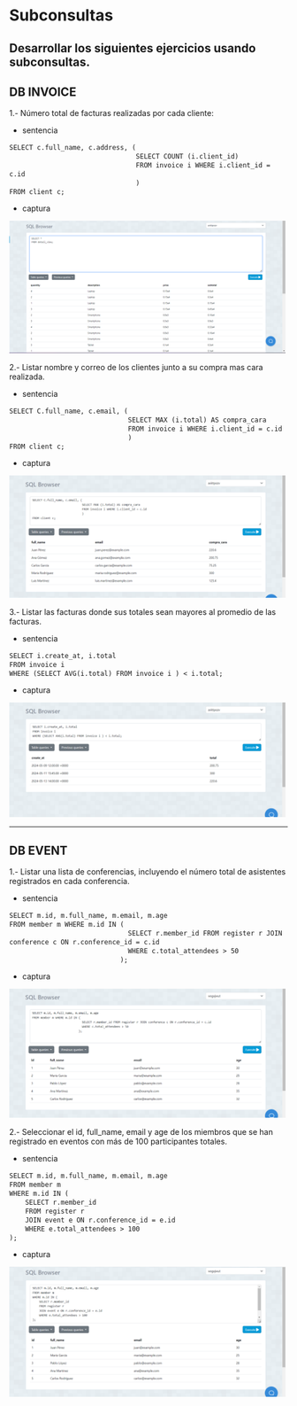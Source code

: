 # Subconsultas
## Desarrollar los siguientes ejercicios usando subconsultas.

## DB INVOICE
1.- Número total de facturas realizadas por cada cliente:
- sentencia
```
SELECT c.full_name, c.address, (
                                SELECT COUNT (i.client_id) 
                                FROM invoice i WHERE i.client_id = c.id
                                )
FROM client c;
```
- captura
<img src="Capturas/Captura de pantalla 2024-06-20 155955.png" alt="drawing" width="500"/>

2.- Listar nombre y correo de los clientes junto a su compra mas cara realizada.
- sentencia
```
SELECT C.full_name, c.email, (
                              SELECT MAX (i.total) AS compra_cara 
                              FROM invoice i WHERE i.client_id = c.id
                              )
FROM client c;
```
- captura
<img src="Capturas/Captura de pantalla 2024-07-02 200833.png" alt="drawing" width="500"/>

3.- Listar las facturas donde sus totales sean mayores al promedio de las facturas.
- sentencia
```
SELECT i.create_at, i.total 
FROM invoice i 
WHERE (SELECT AVG(i.total) FROM invoice i ) < i.total;
```
- captura
<img src="Capturas/Captura de pantalla 2024-07-02 201302.png" alt="drawing" width="500"/>

---

## DB EVENT     
1.- Listar una lista de conferencias, incluyendo el número total de asistentes registrados en cada conferencia.
- sentencia
```
SELECT m.id, m.full_name, m.email, m.age 
FROM member m WHERE m.id IN (
                              SELECT r.member_id FROM register r JOIN conference c ON r.conference_id = c.id 
                              WHERE c.total_attendees > 50
                            );
```
- captura
<img src="Capturas/Captura de pantalla 2024-07-02 203024.png" alt="drawing" width="500"/>

2.- Seleccionar el id, full_name, email y age de los miembros que se han registrado en eventos con más de 100 participantes totales.
- sentencia
```
SELECT m.id, m.full_name, m.email, m.age 
FROM member m 
WHERE m.id IN (
    SELECT r.member_id 
    FROM register r 
    JOIN event e ON r.conference_id = e.id 
    WHERE e.total_attendees > 100
);
```
- captura
<img src="Capturas/Captura de pantalla 2024-07-02 205413.png" alt="drawing" width="500"/>

